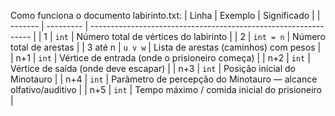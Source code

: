 

Como funciona o documento labirinto.txt:
|  Linha  |  Exemplo  |                         Significado                             |
| ------- | --------- | --------------------------------------------------------------- |
| 1       | `int`     | Número total de vértices do labirinto                           |
| 2       | `int = n` | Número total de arestas                                         |
| 3 até n | `u v w`   | Lista de arestas (caminhos) com pesos                           |
| n+1     | `int`     | Vértice de entrada (onde o prisioneiro começa)                  |
| n+2     | `int`     | Vértice de saída (onde deve escapar)                            |
| n+3     | `int`     | Posição inicial do Minotauro                                    |
| n+4     | `int`     | Parâmetro de percepção do Minotauro — alcance olfativo/auditivo |
| n+5     | `int`     | Tempo máximo / comida inicial do prisioneiro                    |

